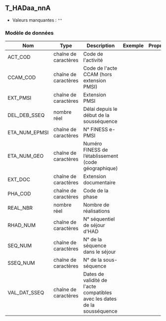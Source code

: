 ## T_HADaa_nnA

- Valeurs manquantes : `""`

### Modèle de données

|Nom|Type|Description|Exemple|Propriétés|
|-|-|-|-|-|
|ACT_COD|chaîne de caractères|Code de l'activité|||
|CCAM_COD|chaîne de caractères|Code de l'acte CCAM (hors extension PMSI)|||
|EXT_PMSI|chaîne de caractères|Extension PMSI|||
|DEL_DEB_SSEQ|nombre réel|Délai depuis le début de la sousséquence|||
|ETA_NUM_EPMSI|chaîne de caractères|N° FINESS e-PMSI|||
|ETA_NUM_GEO|chaîne de caractères|Numéro FINESS de l’établissement (code géographique)|||
|EXT_DOC|chaîne de caractères|Extension documentaire|||
|PHA_COD|chaîne de caractères|Code de la phase|||
|REAL_NBR|nombre réel|Nombre de réalisations|||
|RHAD_NUM|chaîne de caractères|N° séquentiel de séjour d'HAD|||
|SEQ_NUM|chaîne de caractères|N° de la séquence dans le séjour|||
|SSEQ_NUM|chaîne de caractères|N° de la sous-séquence|||
|VAL_DAT_SSEQ|chaîne de caractères|Dates de validité de l'acte compatibles avec les dates de la sousséquence|||
